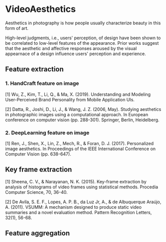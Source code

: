 # VideoAesthetics

Aesthetics in photography is how people usually characterize beauty in this form of art.

High-level judgments, i.e., users' perception, of design have been shown to be correlated to low-level features of the appearance. Prior works suggest that the aesthetic and affective responses aroused by the visual appearnace of a design influence users' perception and experience.


## Feature extraction

### 1. HandCraft feature on image 


[1] Wu, Z., Kim, T., Li, Q., & Ma, X. (2019). Understanding and Modeling User-Perceived Brand Personality from Mobile Application UIs.

[2] Datta, R., Joshi, D., Li, J., & Wang, J. Z. (2006, May). Studying aesthetics in photographic images using a computational approach. In European conference on computer vision (pp. 288-301). Springer, Berlin, Heidelberg.



### 2. DeepLearning feature on image

[1] Ren, J., Shen, X., Lin, Z., Mech, R., & Foran, D. J. (2017). Personalized image aesthetics. In Proceedings of the IEEE International Conference on Computer Vision (pp. 638-647).

## Key frame extraction

[1] Sheena, C. V., & Narayanan, N. K. (2015). Key-frame extraction by analysis of histograms of video frames using statistical methods. Procedia Computer Science, 70, 36-40.

[2] De Avila, S. E. F., Lopes, A. P. B., da Luz Jr, A., & de Albuquerque Araújo, A. (2011). VSUMM: A mechanism designed to produce static video summaries and a novel evaluation method. Pattern Recognition Letters, 32(1), 56-68.

## Feature aggregation

